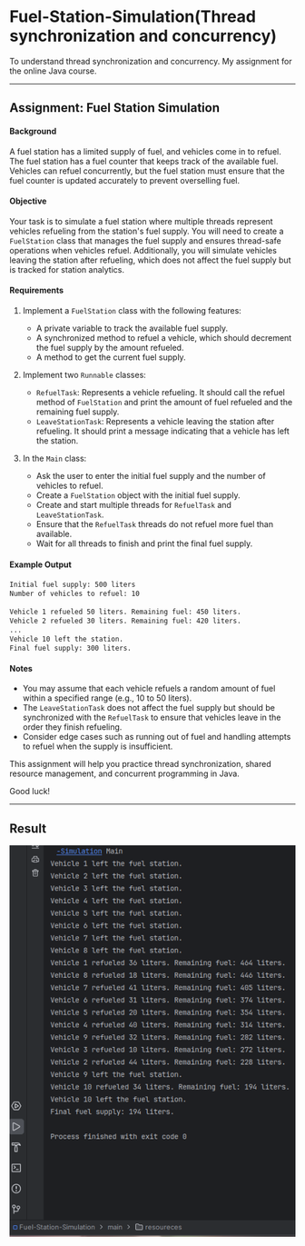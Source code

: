 # Fuel-Station-Simulation(Thread synchronization and concurrency)
To understand thread synchronization and concurrency. My assignment for the online Java course.

---

## Assignment: Fuel Station Simulation

#### Background
A fuel station has a limited supply of fuel, and vehicles come in to refuel. The fuel station has a fuel counter that keeps track of the available fuel. Vehicles can refuel concurrently, but the fuel station must ensure that the fuel counter is updated accurately to prevent overselling fuel.

#### Objective
Your task is to simulate a fuel station where multiple threads represent vehicles refueling from the station's fuel supply. You will need to create a `FuelStation` class that manages the fuel supply and ensures thread-safe operations when vehicles refuel. Additionally, you will simulate vehicles leaving the station after refueling, which does not affect the fuel supply but is tracked for station analytics.

#### Requirements
1. Implement a `FuelStation` class with the following features:
    - A private variable to track the available fuel supply.
    - A synchronized method to refuel a vehicle, which should decrement the fuel supply by the amount refueled.
    - A method to get the current fuel supply.

2. Implement two `Runnable` classes:
    - `RefuelTask`: Represents a vehicle refueling. It should call the refuel method of `FuelStation` and print the amount of fuel refueled and the remaining fuel supply.
    - `LeaveStationTask`: Represents a vehicle leaving the station after refueling. It should print a message indicating that a vehicle has left the station.

3. In the `Main` class:
    - Ask the user to enter the initial fuel supply and the number of vehicles to refuel.
    - Create a `FuelStation` object with the initial fuel supply.
    - Create and start multiple threads for `RefuelTask` and `LeaveStationTask`.
    - Ensure that the `RefuelTask` threads do not refuel more fuel than available.
    - Wait for all threads to finish and print the final fuel supply.

#### Example Output
```
Initial fuel supply: 500 liters
Number of vehicles to refuel: 10

Vehicle 1 refueled 50 liters. Remaining fuel: 450 liters.
Vehicle 2 refueled 30 liters. Remaining fuel: 420 liters.
...
Vehicle 10 left the station.
Final fuel supply: 300 liters.
```

#### Notes
- You may assume that each vehicle refuels a random amount of fuel within a specified range (e.g., 10 to 50 liters).
- The `LeaveStationTask` does not affect the fuel supply but should be synchronized with the `RefuelTask` to ensure that vehicles leave in the order they finish refueling.
- Consider edge cases such as running out of fuel and handling attempts to refuel when the supply is insufficient.

This assignment will help you practice thread synchronization, shared resource management, and concurrent programming in Java.

Good luck!

---

## Result
![pic1](./main/resoureces/pic1.png)
